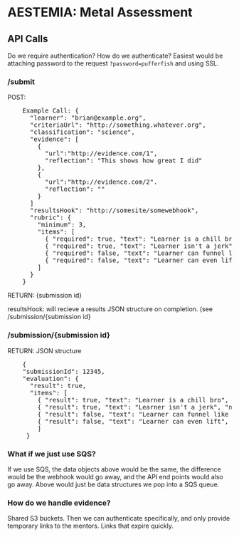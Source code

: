 # AESTEMIA: Metal Assessment

## API Calls

Do we require authentication? How do we authenticate? Easiest would be attaching password to the request `?password=pufferfish` and using SSL.

### /submit

POST:
<pre>
    Example Call: {
      "learner": "brian@example.org",
      "criteriaUrl": "http://something.whatever.org",
      "classification": "science",
      "evidence": [
        {
          "url":"http://evidence.com/1", 
          "reflection": "This shows how great I did"
        },
        { 
          "url":"http://evidence.com/2".
          "reflection": ""
        }
      ]
      "resultsHook": "http://somesite/somewebhook",
      "rubric": {
        "minimum": 3,
        "items": [
          { "required": true, "text": "Learner is a chill bro" },
          { "required": true, "text": "Learner isn't a jerk" },
          { "required": false, "text": "Learner can funnel like 80 beers" },
          { "required": false, "text": "Learner can even lift" }
        ]
      }
    }
</pre>
 
RETURN: {submission id}
 
resultsHook: will recieve a results JSON structure on completion. (see /submission/{submission id}
 
### /submission/{submission id}
 
RETURN: JSON structure

<pre>
    {
    "submissionId": 12345,
    "evaluation": {
      "result": true,
      "items": [
        { "result": true, "text": "Learner is a chill bro", "notes": "They are chill" },
        { "result": true, "text": "Learner isn't a jerk", "notes": "Confirmed, not a jerk" },
        { "result": false, "text": "Learner can funnel like 80 beers", "notes": "not even." },
        { "result": false, "text": "Learner can even lift", "notes": "so weak" }
        ]
     }
</pre>

### What if we just use SQS?

If we use SQS, the data objects above would be the same, the difference would be the webhook would go away, and the API end points would also go away. Above would just be data structures we pop into a SQS queue.

### How do we handle evidence?

Shared S3 buckets. Then we can authenticate specifically, and only provide temporary links to the mentors. Links that expire quickly.